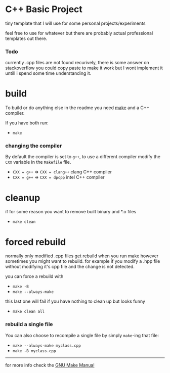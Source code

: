 # C++ Basic Project
tiny template that I will use for some personal projects/experiments

feel free to use for whatever but there are probably actual professional templates out there.

### Todo
currently .cpp files are not found recurively, there is some answer on stackoverflow you could copy paste to make it
work but I wont implement it untill i spend some time understanding it.

# build
To build or do anything else in the readme you need [make](https://www.gnu.org/software/make/) and a C++ compiler.

If you have both run:

- `make`

### changing the compiler

By default the compiler is set to `g++`, to use a different compiler modify the `CXX` variable in the `Makefile` file.
- `CXX = g++` => `CXX = clang++` clang C++ compiler
- `CXX = g++` => `CXX = dpcpp` intel C++ compiler

# cleanup
if for some reason you want to remove built binary and \*.o files
- `make clean`

# forced rebuild
normally only modified .cpp files get rebuild when you run make however sometimes you might want to rebuild. for
example if you modify a .hpp file without modifying it's cpp file and the change is not detected.

you can force a rebuild with
- `make -B`
- `make --always-make`

this last one will fail if you have nothing to clean up but looks funny

- `make clean all`

### rebuild a single file
You can also choose to recompile a single file by simply `make`-ing that file:
- `make --always-make myclass.cpp`
- `make -B myclass.cpp`

---

for more info check the [GNU Make Manual](https://www.gnu.org/software/make/manual/make.html)


